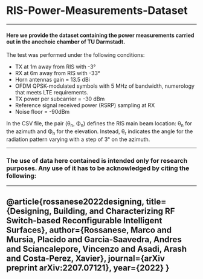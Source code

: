 # RIS-Power-Measurements-Dataset
***
#### Here we provide the dataset containing the power measurements carried out in the anechoic chamber of TU Darmstadt. 
The test was performed under the following conditions:
* TX at 1m away from RIS with -3°
* RX at 6m away from RIS with -33°
* Horn antennas gain = 13.5 dBi 
* OFDM QPSK-modulated symbols with 5 MHz of bandwidth, numerology that meets LTE requirements. 
* TX power per subcarrier = -30 dBm
* Reference signal received power (RSRP) sampling at RX
* Noise floor = -90dBm

In the CSV file, the pair (θ<sub>n</sub>, Φ<sub>n</sub>) defines the RIS main beam location: θ<sub>n</sub> for the azimuth and Φ<sub>n</sub> for the elevation.
Instead, θ<sub>r</sub> indicates the angle for the radiation pattern varying with a step of 3° on the azimuth.

***

### The use of data here contained is intended only for research purposes. Any use of it has to be acknowledged by citing the following:
---
@article{rossanese2022designing,
  title={Designing, Building, and Characterizing RF Switch-based Reconfigurable Intelligent Surfaces},
  author={Rossanese, Marco and Mursia, Placido and Garcia-Saavedra, Andres and Sciancalepore, Vincenzo and Asadi, Arash and Costa-Perez, Xavier},
  journal={arXiv preprint arXiv:2207.07121},
  year={2022}
}
---
